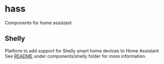 # hass
Components for home assistant
## Shelly
Platform to add support for Shelly smart home devices to Home Assistant
See [README](components/shelly/README.md) under components/shelly folder for more information.
